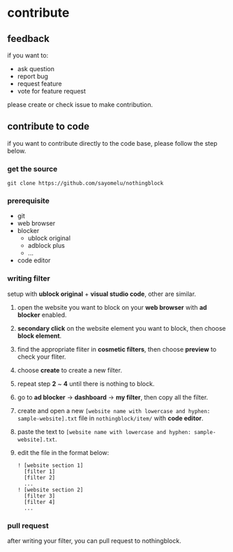 # contribute

## feedback

if you want to:

- ask question
- report bug
- request feature
- vote for feature request

please create or check issue to make contribution.

## contribute to code

if you want to contribute directly to the code base, please follow the step below.

### get the source

```
git clone https://github.com/sayomelu/nothingblock
```

### prerequisite

- git
- web browser
- blocker
  - ublock original
  - adblock plus
  - ...
- code editor

### writing filter

setup with **ublock original** + **visual studio code**, other are similar.

1. open the website you want to block on your **web browser** with **ad blocker** enabled.
2. **secondary click** on the website element you want to block, then choose **block element**.
3. find the appropriate fliter in **cosmetic filters**, then choose **preview** to check your fliter.
4. choose **create** to create a new filter.
5. repeat step **2** ~ **4** until there is nothing to block.
6. go to **ad blocker** -> **dashboard** -> **my filter**, then copy all the filter.
7. create and open a new `[website name with lowercase and hyphen: sample-website].txt` file in `nothingblock/item/` with **code editor**.
8. paste the text to `[website name with lowercase and hyphen: sample-website].txt`.
9. edit the file in the format below:

    ```adp
    ! [website section 1]
      [filter 1]
      [filter 2]
      ...
    ! [website section 2]
      [filter 3]
      [filter 4]
      ...
    ```

### pull request

after writing your filter, you can pull request to nothingblock.
